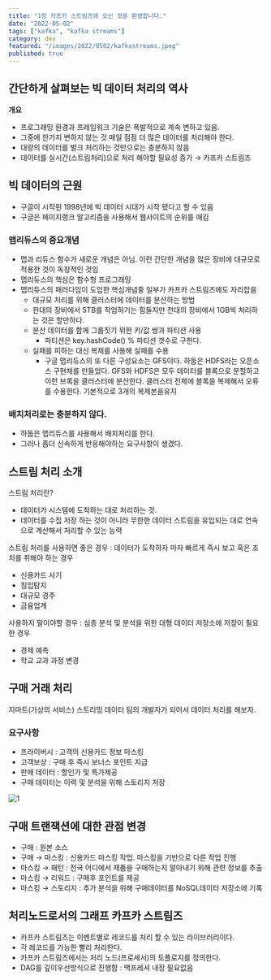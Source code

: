 ```yaml
---
title: "1장 카프카 스트림즈에 오신 것을 환영합니다."
date: "2022-05-02"
tags: ["kafka", "kafka streams"]
category: dev
featured: "/images/2022/0502/kafkastreams.jpeg"
published: true
---
```


## 간단하게 살펴보는 빅 데이터 처리의 역사

**개요**

- 프로그래밍 환경과 프레임워크 기술은 폭발적으로 계속 변하고 있음.
- 그중에 한가지 변하지 않는 것 매일 점점 더 많은 데이터를 처리해야 한다.
- 대량의 데이터를 벌크 처리하는 것만으로는 충분하지 않음
- 데이터를 실시간(스트림처리)으로 처리 해야할 필요성 증가 → 카프카 스트림즈

## 빅 데이터의 근원
- 구글이 시작된 1998년에 빅 데이터 시대가 시작 됐다고 할 수 있음
- 구글은 페이지랭크 알고리즘을 사용해서 웹사이트의 순위를 매김

### 맵리듀스의 중요개념
- 맵과 리듀스 함수가 새로운 개념은 아님. 이런 간단한 개념을 많은 장비에 대규모로 적용한 것이 독창적인 것임
- 맵리듀스의 핵심은 함수형 프로그래밍
- 맵리듀스의 패러다임이 도입한 핵심개념중 일부가 카프카 스트림즈에도 자리잡음
  - 대규모 처리를 위해 클러스터에 데이터를 분산하는 방법
  - 한대의 장비에서 5TB를 작업하기는 힘들지만 천대의 장비에서 1GB씩 처리하는 것은 할만하다.
  - 분산 데이터를 함께 그룹짓기 위한 키/값 쌍과 파티션 사용
    - 파티션은 key.hashCode() % 파티션 갯수로 구한다.
  - 실패를 피하는 대신 복제를 사용해 실패를 수용
    - 구글 맵리듀스의 또 다른 구성요소는 GFS이다. 하둡은 HDFS라는 오픈소스 구현체를 만들었다. GFS와 HDFS은 모두 데이터를 블록으로 분할하고 이런 브록을 클러스터에 분산한다. 클러스터 전체에 블록을 복제해서 오류를 수용한다. 기본적으로 3개의 복제본을유지

### 배치처리로는 충분하지 않다.
- 하둡은 맵리듀스를 사용해서 배치처리를 한다.
- 그러나 좀더 신속하게 반응해야하는 요구사항이 생겼다.

## 스트림 처리 소개
스트림 처리란?  
- 데이터가 시스템에 도착하는 대로 처리하는 것.
- 데이터를 수집 저장 하는 것이 아니라 무한한 데이터 스트림을 유입되는 대로 연속으로 계산해서 처리할 수 있는 능력


스트림 처리를 사용하면 좋은 경우 : 데이터가 도착하자 마자 빠르게 즉시 보고 혹은 조치를 취해야 하는 경우

- 신용카드 사기
- 침입탐지
- 대규모 경주
- 금융업계

사용하지 말이야할 경우 : 심층 분석 및 분석을 위한 대형 데이터 저장소에 저장이 필요한 경우

- 경제 예측
- 학교 교과 과정 변경

## 구매 거래 처리
지마트(가상의 서비스) 스트리밍 데이터 팀의 개발자가 되어서 데이터 처리를 해보자.

### 요구사항

- 프라이버시 : 고객의 신용카드 정보 마스킹
- 고객보상 : 구매 후 즉시 보너스 포인트 지급
- 판매 데이터 : 할인가 및 특가제공
- 구매 데이터는 이력 및 분석을 위해 스토리지 저장

![1](/images/2022/0502/ksia01.png)

## 구매 트랜잭션에 대한 관점 변경
- 구매 : 원본 소스
- 구매 → 마스킹 : 신용카드 마스킹 작업. 마스킹을 기반으로 다른 작업 진행
- 마스킹 → 패턴 : 전국 어디에서 제품을 구매하는지 알아내기 위해 관련 정보를 추출
- 마스킹 → 리워드 : 구매후 포인트를 제공
- 마스킹 → 스토리지 : 추가 분석을 위해 구매데이터를 NoSQL데이터 저장소에 기록

## 처리노드로서의 그래프 카프카 스트림즈
- 카프카 스트림즈는 이벤트별로 레코드를 처리 할 수 있는 라이브러리이다.
- 각 레코드를 가능한 빨리 처리한다.
- 카프카 스트림즈에서는 처리 노드(프로세서)의 토폴로지를 정의한다.
- DAG를 깊이우선방식으로 진행함 : 백프레셔 내장 필요없음
